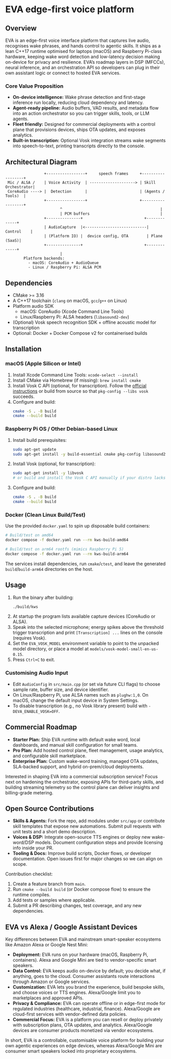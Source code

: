 # EVA edge-first voice platform

## Overview
EVA is an edge-first voice interface platform that captures live audio, recognises wake phrases, and hands control to agentic skills. It ships as a lean C++17 runtime optimised for laptops (macOS) and Raspberry Pi-class hardware, keeping wake word detection and low-latency decision making on-device for privacy and resilience. EVA’s roadmap layers in DSP (MFCCs), neural inference, and an orchestration API so developers can plug in their own assistant logic or connect to hosted EVA services.

### Core Value Proposition
- **On-device intelligence:** Wake phrase detection and first-stage inference run locally, reducing cloud dependency and latency.
- **Agent-ready pipeline:** Audio buffers, VAD results, and metadata flow into an action orchestrator so you can trigger skills, tools, or LLM agents.
- **Fleet friendly:** Designed for commercial deployments with a control plane that provisions devices, ships OTA updates, and exposes analytics.
- **Built-in transcription:** Optional Vosk integration streams wake segments into speech-to-text, printing transcripts directly to the console.

## Architectural Diagram
```
                 +-----------------+     speech frames     +------------------+
 Mic / ALSA /    | Voice Activity  | --------------------> | Skill Orchestrator|
 CoreAudio ----> |  Detection      |                       | (Agents / Tools)  |
                 +-----------------+                       +------------------+
                        ^                                           |
                        | PCM buffers                               |
                 +---------------+                           +-------------+
                 | AudioCapture  |<---------------------------| Control    |
                 | (Platform IO) |  device config, OTA        | Plane (SaaS)|
                 +---------------+                           +-------------+
                        |
        Platform backends:
          - macOS: CoreAudio + AudioQueue
          - Linux / Raspberry Pi: ALSA PCM
```

## Dependencies
- CMake >= 3.16
- A C++17 toolchain (`clang` on macOS, `gcc`/`g++` on Linux)
- Platform audio SDK
  - macOS: CoreAudio (Xcode Command Line Tools)
  - Linux/Raspberry Pi: ALSA headers (`libasound2-dev`)
- (Optional) Vosk speech recognition SDK + offline acoustic model for transcription
- Optional: Docker + Docker Compose v2 for containerised builds

## Installation

### macOS (Apple Silicon or Intel)
1. Install Xcode Command Line Tools: `xcode-select --install`
2. Install CMake via Homebrew (if missing): `brew install cmake`
3. Install Vosk C API (optional, for transcription). Follow the [official instructions](https://alphacephei.com/vosk/install) or build from source so that `pkg-config --libs vosk` succeeds.
4. Configure and build:
   ```bash
   cmake -S . -B build
   cmake --build build
   ```

### Raspberry Pi OS / Other Debian-based Linux
1. Install build prerequisites:
   ```bash
   sudo apt-get update
   sudo apt-get install -y build-essential cmake pkg-config libasound2-dev
   ```
2. Install Vosk (optional, for transcription):
   ```bash
   sudo apt-get install -y libvosk
   # or build and install the Vosk C API manually if your distro lacks packages
   ```
3. Configure and build:
   ```bash
   cmake -S . -B build
   cmake --build build
   ```

### Docker (Clean Linux Build/Test)
Use the provided `docker.yaml` to spin up disposable build containers:
```bash
# Build/test on amd64
docker compose -f docker.yaml run --rm kws-build-amd64

# Build/test on arm64 rootfs (mimics Raspberry Pi 5)
docker compose -f docker.yaml run --rm kws-build-arm64
```
The services install dependencies, run `cmake`/`ctest`, and leave the generated `build`/`build-arm64` directories on the host.

## Usage
1. Run the binary after building:
   ```bash
   ./build/kws
   ```
2. At startup the program lists available capture devices (CoreAudio or ALSA).
3. Speak into the selected microphone; energy spikes above the threshold trigger transcription and print `[Transcription] ...` lines on the console (requires Vosk).
4. Set the `EVA_VOSK_MODEL` environment variable to point to the unpacked model directory, or place a model at `models/vosk-model-small-en-us-0.15`.
5. Press `Ctrl+C` to exit.

### Customising Audio Input
- Edit `AudioConfig` in `src/main.cpp` (or set via future CLI flags) to choose sample rate, buffer size, and device identifier.
- On Linux/Raspberry Pi, use ALSA names such as `plughw:1,0`. On macOS, change the default input device in System Settings.
- To disable transcription (e.g., no Vosk library present) build with `-DEVA_ENABLE_VOSK=OFF`.

## Commercial Roadmap
- **Starter Plan:** Ship EVA runtime with default wake word, local dashboards, and manual skill configuration for small teams.
- **Pro Plan:** Add hosted control plane, fleet management, usage analytics, and configurable skill marketplace.
- **Enterprise Plan:** Custom wake-word training, managed OTA updates, SLA-backed support, and hybrid on-prem/cloud deployments.

Interested in shaping EVA into a commercial subscription service? Focus next on hardening the orchestrator, exposing APIs for third-party skills, and building streaming telemetry so the control plane can deliver insights and billing-grade metering.

## Open Source Contributions
- **Skills & Agents:** Fork the repo, add modules under `src/app` or contribute skill templates that expose new automations. Submit pull requests with unit tests and a short demo description.
- **Voices & DSP:** Integrate open-source TTS engines or deploy new wake-word/DSP models. Document configuration steps and provide licensing info inside your PR.
- **Tooling & Docs:** Improve build scripts, Docker flows, or developer documentation. Open issues first for major changes so we can align on scope.

Contribution checklist:
1. Create a feature branch from `main`.
2. Run `cmake --build build` (or Docker compose flow) to ensure the runtime compiles.
3. Add tests or samples where applicable.
4. Submit a PR describing changes, test coverage, and any new dependencies.

## EVA vs Alexa / Google Assistant Devices
Key differences between EVA and mainstream smart-speaker ecosystems like Amazon Alexa or Google Nest Mini:

- **Deployment:** EVA runs on your hardware (macOS, Raspberry Pi, containers). Alexa and Google Mini are tied to vendor-specific smart speakers.
- **Data Control:** EVA keeps audio on-device by default; you decide what, if anything, goes to the cloud. Consumer assistants route interactions through Amazon or Google services.
- **Customization:** EVA lets you brand the experience, build bespoke skills, and choose voices or TTS engines. Alexa/Google limit you to marketplaces and approved APIs.
- **Privacy & Compliance:** EVA can operate offline or in edge-first mode for regulated industries (healthcare, industrial, finance). Alexa/Google are cloud-first services with vendor-defined data policies.
- **Commercial Focus:** EVA is a platform you can resell or deploy privately with subscription plans, OTA updates, and analytics. Alexa/Google devices are consumer products monetized via vendor ecosystems.

In short, EVA is a controllable, customisable voice platform for building your own agentic experiences on edge devices, whereas Alexa/Google Mini are consumer smart speakers locked into proprietary ecosystems.
